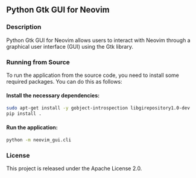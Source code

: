 ## Python Gtk GUI for Neovim

### Description
Python Gtk GUI for Neovim allows users to interact with Neovim through a graphical user interface (GUI) using the Gtk library.

### Running from Source
To run the application from the source code, you need to install some required packages. You can do this as follows:

#### Install the necessary dependencies:

```sh
sudo apt-get install -y gobject-introspection libgirepository1.0-dev
pip install .
```

#### Run the application:
```sh
python -m neovim_gui.cli
```

### License
This project is released under the Apache License 2.0.
